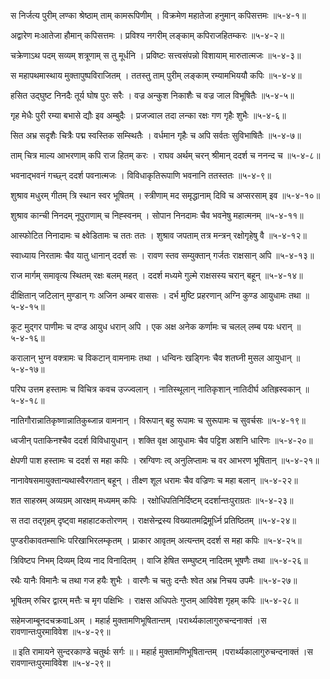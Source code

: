स निर्जत्य पुरीम् लण्का श्रेष्ठाम् ताम् कामरूपिणीम् ।
विक्रमेण महातेजा हनुमान् कपिसत्तमः ॥५-४-१॥

अद्वारेण मःआतेजा हौमान् कपिसत्तमः ।
प्रविश्य नगरीम् लङ्काम् कपिराजहितम्करः ॥५-४-२॥

चक्रेणाऽथ पदम् सव्यम् शत्रूणाम् स तु मूर्धनि ।
प्रविष्टः सत्त्वसंपन्नो विशायाम् मारुतात्मजः ॥५-४-३॥

स महापथमास्थाय मुक्तापुष्पविराजितम् ।
ततस्तु ताम् पुरीम् लङ्काम् रम्यामभिययौ कपिः ॥५-४-४॥

हसित उद्घुष्ट निनदैः तूर्य घोष पुरः सरैः  ।
वज्र अन्कुश निकाशैः च वज्र जाल विभूषितैः ॥५-४-५॥

गृह मेधैः  पुरी रम्या बभासे द्यौः इव अम्बुदैः ।
प्रजज्वाल तदा लन्का रक्षः गण गृहैः  शुभैः ॥५-४-६॥

सित अभ्र सदृशैः चित्रैः  पद्म स्वस्तिक सम्स्थितैः ।
वर्धमान गृहैः च अपि सर्वतः सुविभाषितैः ॥५-४-७॥

ताम् चित्र माल्य आभरणाम् कपि राज हितम् करः ।
राघव अर्थम् चरन् श्रीमान् ददर्श च ननन्द च ॥५-४-८॥

भवनाद्भवनं गच्छ्न् ददर्श पवनात्मजः ।
विविधाकृतिरूपाणि भवनानि ततस्ततः ॥५-४-९॥

शुश्राव मधुरम् गीतम् त्रि स्थान स्वर भूषितम् ।
स्त्रीणाम् मद समृद्धानाम् दिवि च अप्सरसाम् इव ॥५-४-१०॥

शुश्राव कान्ची निनदम् नूपुराणाम् च निह्स्वनम् ।
सोपान निनदामः चैव भवनेषु महात्मनम् ॥५-४-११॥

आस्फोटित निनादामः च क्ष्वेडितामः च ततः ततः ।
शुश्राव जपताम् तत्र मन्त्रन् रक्षोगृहेषु वै ॥५-४-१२॥

स्वाध्याय निरतामः चैव यातु धानान् ददर्श सः ।
रावण स्तव सम्युक्तान् गर्जतः राक्षसान् अपि ॥५-४-१३॥

राज मार्गम् समावृत्य स्थितम् रक्षः बलम् महत् ।
ददर्श मध्यमे गुल्मे राक्षसस्य चरान् बहून् ॥५-४-१४॥

दीक्षितान् जटिलान् मुण्डान् गः अजिन अम्बर वाससः ।
दर्भ मुष्टि प्रहरणान् अग्नि कुण्ड आयुधामः तथा ॥५-४-१५॥

कूट मुद्गर पाणीमः च दण्ड आयुध धरान् अपि ।
एक अक्ष अनेक कर्णामः च चलल् लम्ब पयः धरान् ॥५-४-१६॥

करालान् भुग्न वक्त्रामः च विकटान् वामनामः तथा ।
धन्विनः खड्गिनः चैव शतघ्नी मुसल आयुधान् ॥५-४-१७॥

परिघ उत्तम हस्तामः च विचित्र कवच उज्ज्वलान् ।
नातिस्थूलान् नातिकृशान् नातिदीर्घ अतिह्रस्वकान् ॥५-४-१८॥

नातिगौरान्नातिकृष्णान्नातिकुब्जान्न वामनान् ।
विरूपान् बहु रूपामः च सुरूपामः च सुवर्चसः ॥५-४-१९॥

ध्वजीन् पताकिनश्चैव ददर्श विविधायुधान् ।
शक्ति वृक्ष आयुधामः चैव पट्टिश अशनि धारिणः ॥५-४-२०॥

क्षेपणी पाश हस्तामः च ददर्श स महा कपिः ।
स्रग्विणः त्व् अनुलिप्तामः च वर आभरण भूषितान् ॥५-४-२१॥

नानावेषसमायुक्तान्यथास्वैरगतान् बहून् ।
तीक्ष्ण शूल धरामः चैव वज्रिणः च महा बलान् ॥५-४-२२॥

शत साहस्रम् अव्यग्रम् आरक्षम् मध्यमम् कपिः ।
रक्षोधिपतिनिर्दिष्टम् ददर्शान्तःपुराग्रतः ॥५-४-२३॥

स तदा तद्गृहम् दृष्ट्वा महाहाटकतोरणम् ।
राक्षसेन्द्रस्य विख्यातमद्रिमूर्ध्नि प्रतिष्ठितम् ॥५-४-२४॥

पुण्डरीकावतम्साभिः परिखाभिरलम्कृतम् ।
प्राकार आवृतम् अत्यन्तम् ददर्श स महा कपिः ॥५-४-२५॥

त्रिविष्टप निभम् दिव्यम् दिव्य नाद विनादितम् ।
वाजि हेषित सम्घुष्टम् नादितम् भूषणैः तथा ॥५-४-२६॥

रथैः यानैः विमानैः च तथा गज हयैः  शुभैः  ।
वारणैः च चतुः दन्तैः  श्वेत अभ्र निचय उपमैः  ॥५-४-२७॥

भूषितम् रुचिर द्वारम् मत्तैः च मृग पक्षिभिः ।
राक्षस अधिपतेः गुप्तम् आविवेश गृहम् कपिः ॥५-४-२८॥

सहेमजाम्बूनदचक्रवाLअम् ।
महार्ह मुक्तामणिभूषितान्तम् ।परार्थ्यकालागुरुचन्दनाक्तं ।स रावणान्तःपुरमाविवेश ॥५-४-२९॥

॥ इति रामायने सुन्दरकाण्डे चतुर्थः सर्गः ॥।
महार्ह मुक्तामणिभूषितान्तम् ।परार्थ्यकालागुरुचन्दनाक्तं ।स रावणान्तःपुरमाविवेश ॥५-४-२९॥

